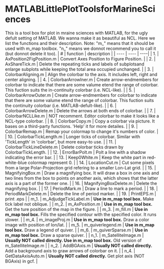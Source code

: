 # MATLABLittlePlotToolsforMarineSciences
This is a tool box for plot in mraine sciences with MATLAB, for the ugly defult setting of MATLAB. We wanna make it as beautiful as NCL.
Here we list the functions and their description.
  Note: "m_" means that it should be used with m_map toolbox.
        "n_" means we donnot recommend you to call it (but donnot delete it too).
| \# | function | description |
| ---- | ---- | ----|
| 1. | AxPosition2FigPosition.m | Convert Axes Position to Figure Position. |
| 2. | AxShareTick.m | Delete the repeating ticks and labels of subplotsand enlarge subplots while keeping the total area occupied unchanged. |
| 3. | ColorbarAligning.m | Align the colorbar to the axis. It includes left, right and center aligning. |
| 4. | ColorbarArrowIner.m | Create arrow-endmembers for colorbar to indicate that there are some valume etend the range of colorbar. This fuction suits the in-continuity colorbar (i.e. NCL-like). |
| 5. | ColorbarArrowOuter.m | Create arrow-endmembers for colorbar to indicate that there are some valume etend the range of colorbar. This fuction suits the continuity colorbar (i.e. MATLAB-defult-like). |
| 6. | ColorbarArrowDelete.m | Delete the arrows at both ends of colorbar. |
| 7. | ColorbarNCLLike.m | NOT recomment. Editor colorbar to make it looks like a NCL-type colorbar. |
| 8. | ColorbarCopy.m | Copy a colorbar via picture. It bases on a third-party functions. 'Help' it for more detailes. |
| 9. | ColorbarRemap.m | Remap your colormap to change it's numbers of color. |
| 10. | ColorbarTickLength.m | Longer ticks of colorbar. Similar with 'TickLength' in 'colorbar', but more easy-to use. |
| 11. | ColorbarTickLineDelete.m | Delete colorbar ticks drawn by ColorbarTickLength. |
| 12. | ErrorBarPolt.m | Polt a line with a shadow indicating the error bar. |
| 13. | Keep0White.m | Keep the white part in red-white-blue colormap represent 0. |
| 14. | LocationCut.m | Cut some pixels from a large Polar-Projection grid refering to a smaller Lon-Lat grid. |
| 15. | MagnifyingBox.m | Draw a magnifying box. It will draw a box in one axis and two lines from the box to points on another axis, which shows that the latter axis is a part of the former one. |
| 16. | MagnifyingBoxDelete.m | Delete the magnifying box. |
| 17. | PeriodMark.m | Draw a line to mark a period. |
| 18. | PeriodMarkDelete.m | Delete the line of period marker. |
| 19. | PrintEPS.m | print .eps |
| m_1. | m_AdjudgeTickLabel.m | **Use in m_map tool box.** Make tick label not oblique. |
| m_2. | m_AxPosition.m | **Use in m_map tool box.** Get the ture position of the map in the figure. |
| m_3. | m_fill.m | **Use in m_map tool box.** Fills the specified contour with the specified color. It runs slower. |
| m_4. | m_imageProj.m | **Use in m_map tool box.** Draw a color image with position of lon/lat. |
| m_5. | m_quiverlegend.m | **Use in m_map tool box.** Draw a legend of quiver. |
| m_6. | m_quiverSparse.m | **Use in m_map tool box.** Draw a sparse quiver. |
| n_1. | m_SatelliteImage.m | **Usually NOT called directly. Use in m_map tool box.** Old version of m_SatelliteImage.m |
| n_2. | AddBGAxis.m | **Usually NOT called directly.** Add a background axis to graw arrows of colorbar on it. |
| n_4. | GetDataAxisAuto.m | **Usually NOT called directly.** Get plot axis (NOT BGAxis) in gcf. |
